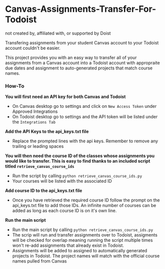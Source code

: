 # Canvas-Assignments-Transfer-For-Todoist
not created by, affiliated with, or supported by Doist

Transfering assignments from your student Canvas account to your Todoist account couldn't be easier. 

This project provides you with an easy way to transfer all of your assignments from a Canvas account into a Todoist account with appropraite due dates and assignment to auto-generated projects that match course names. 

### How-To

**You will first need an API key for both Canvas and Todoist**
- On Canvas desktop go to settings and click on ```New Access Token``` under Approved Integrations
- On Todoist desktop go to settings and the API token will be listed under the ```Integrations Tab```

**Add the API Keys to the api_keys.txt file**
- Replace the prompted lines with the api keys. Remember to remove any trailing or leading spaces

**You will then need the course ID of the classes whose assignments you would like to transfer. This is easy to find thanks to an included script titled ```retrieve_canvas_course_ids```**
- Run the script by calling ```python retrieve_canvas_course_ids.py```
- Your courses will be listed with the associated ID

**Add course ID to the api_keys.txt file**
- Once you have retrieved the required course ID follow the prompt on the api_keys.txt file to add those IDs. An infinite number of courses can be added as long as each course ID is on it's own line. 

**Run the main script**
- Run the main script by calling ```python retrieve_canvas_course_ids.py```
- The scrip will run and transfer assignments over to Todoist, assigments will be checked for overlap meaning running the script multiple times won't re-add assignments that already exist in Todoist. 
- Assignments will be added to assigned to automatically generated projects in Todoist. The project names will match with the official course names pulled from Canvas
